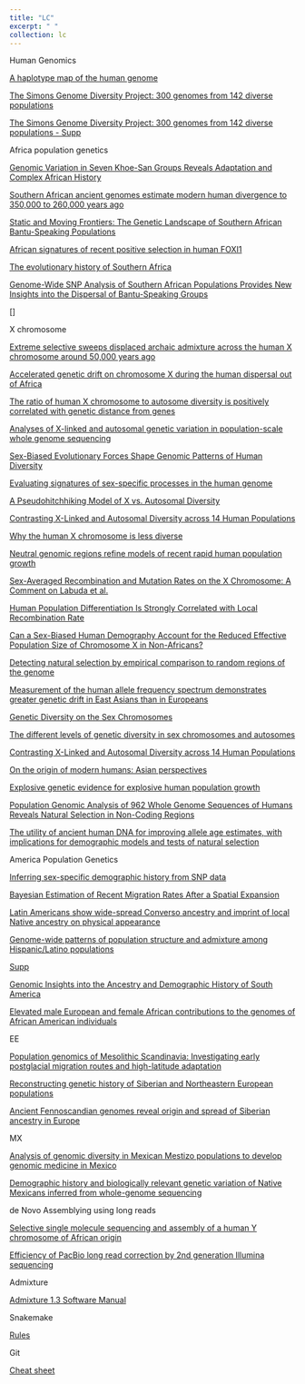 ```yaml
---
title: "LC"
excerpt: " "
collection: lc
---
```


Human Genomics

[A haplotype map of the human genome](https://www.nature.com/articles/nature04226#s1)

[The Simons Genome Diversity Project: 300 genomes from 142 diverse populations](https://www.nature.com/articles/nature18964?WT.ec_id=NATURE-20160922&spMailingID=52357585&spUserID=MzA0ODA0NjE2NDQS1&spJobID=1003755044&spReportId=MTAwMzc1NTA0NAS2)

[The Simons Genome Diversity Project: 300 genomes from 142 diverse populations - Supp](https://media.nature.com/original/nature-assets/nature/journal/v538/n7624/extref/nature18964-s1.pdf)


Africa population genetics

[Genomic Variation in Seven Khoe-San Groups Reveals Adaptation and Complex African History](http://science.sciencemag.org/content/338/6105/374)

[Southern African ancient genomes estimate modern human divergence to 350,000 to 260,000 years ago](http://science.sciencemag.org/content/early/2017/09/27/science.aao6266)

[Static and Moving Frontiers: The Genetic Landscape of Southern African Bantu-Speaking Populations](https://academic.oup.com/mbe/article/32/1/29/2925531)

[African signatures of recent positive selection in human FOXI1](https://bmcevolbiol.biomedcentral.com/articles/10.1186/1471-2148-10-267)

[The evolutionary history of Southern Africa](https://www.sciencedirect.com/science/article/pii/S0959437X18300649?dgcid=raven_sd_via_email)

[Genome-Wide SNP Analysis of Southern African Populations Provides New Insights into the Dispersal of Bantu-Speaking Groups](https://academic.oup.com/gbe/article/7/9/2560/591492)

[]


X chromosome

[Extreme selective sweeps displaced archaic admixture across the human X chromosome around 50,000 years ago](https://www.biorxiv.org/content/biorxiv/early/2018/12/23/503995.full.pdf)

[Accelerated genetic drift on chromosome X during the human dispersal out of Africa](https://www.nature.com/articles/ng.303)

[The ratio of human X chromosome to autosome diversity is positively correlated with genetic distance from genes](https://www.nature.com/articles/ng.651)

[Analyses of X-linked and autosomal genetic variation in population-scale whole genome sequencing](https://www.nature.com/articles/ng.877)

[Sex-Biased Evolutionary Forces Shape Genomic Patterns of Human Diversity](https://journals.plos.org/plosgenetics/article?id=10.1371/journal.pgen.1000202)

[Evaluating signatures of sex-specific processes in the human genome](https://www.nature.com/articles/ng0109-8)

[A Pseudohitchhiking Model of X vs. Autosomal Diversity](http://www.genetics.org/content/168/4/2261)

[Contrasting X-Linked and Autosomal Diversity across 14 Human Populations](https://www.sciencedirect.com/science/article/pii/S0002929714001839?via%3Dihub)

[Why the human X chromosome is less diverse](http://blogs.discovermagazine.com/gnxp/2011/07/why-the-human-x-chromosome-is-less-diverse/)

[Neutral genomic regions refine models of recent rapid human population growth](https://www.pnas.org/content/111/2/757.long)

[Sex-Averaged Recombination and Mutation Rates on the X Chromosome: A Comment on Labuda et al.](https://www.sciencedirect.com/science/article/pii/S0002929710002594?via%3Dihub)

[Human Population Differentiation Is Strongly Correlated with Local Recombination Rate](https://journals.plos.org/plosgenetics/article?id=10.1371/journal.pgen.1000886)

[Can a Sex-Biased Human Demography Account for the Reduced Effective Population Size of Chromosome X in Non-Africans?](https://academic.oup.com/mbe/article/27/10/2312/966445)

[Detecting natural selection by empirical comparison to random regions of the genome](https://academic.oup.com/hmg/article/18/24/4853/582917)

[Measurement of the human allele frequency spectrum demonstrates greater genetic drift in East Asians than in Europeans](https://www.nature.com/articles/ng2116)

[Genetic Diversity on the Sex Chromosomes](https://academic.oup.com/gbe/article/10/4/1064/4895090)

[The different levels of genetic diversity in sex chromosomes and autosomes](https://www.sciencedirect.com/science/article/pii/S0168952509000900)

[Contrasting X-Linked and Autosomal Diversity across 14 Human Populations](https://www.sciencedirect.com/science/article/pii/S0002929714001839)

[On the origin of modern humans: Asian perspectives](http://science.sciencemag.org/content/358/6368/eaai9067/tab-pdf)

[Explosive genetic evidence for explosive human population growth](https://www.sciencedirect.com/science/article/pii/S0959437X16301137?via%3Dihub)

[Population Genomic Analysis of 962 Whole Genome Sequences of Humans Reveals Natural Selection in Non-Coding Regions](https://journals.plos.org/plosone/article?id=10.1371/journal.pone.0121644)

[The utility of ancient human DNA for improving allele age estimates, with implications for demographic models and tests of natural selection](https://www.sciencedirect.com/science/article/pii/S0047248414002504?via%3Dihub)


America Population Genetics

[Inferring sex-specific demographic history from SNP data](https://journals.plos.org/plosgenetics/article?id=10.1371/journal.pgen.1007191)

[Bayesian Estimation of Recent Migration Rates After a Spatial Expansion](http://www.genetics.org/content/170/1/409)

[Latin Americans show wide-spread Converso ancestry and imprint of local Native ancestry on physical appearance](https://www.nature.com/articles/s41467-018-07748-z)

[Genome-wide patterns of population structure and admixture among Hispanic/Latino populations](https://www.pnas.org/content/107/Supplement_2/8954.long)

[Supp](https://www.pnas.org/content/pnas/suppl/2009/12/14/0909559107.DCSupplemental/stxt01.pdf)

[Genomic Insights into the Ancestry and Demographic History of South America](https://journals.plos.org/plosgenetics/article?id=10.1371/journal.pgen.1005602)

[Elevated male European and female African contributions to the genomes of African American individuals](https://link.springer.com/article/10.1007%2Fs00439-006-0261-7)

EE

[Population genomics of Mesolithic Scandinavia: Investigating early postglacial migration routes and high-latitude adaptation](https://journals.plos.org/plosbiology/article?id=10.1371/journal.pbio.2003703)

[Reconstructing genetic history of Siberian and Northeastern European populations](https://genome.cshlp.org/content/27/1/1)

[Ancient Fennoscandian genomes reveal origin and spread of Siberian ancestry in Europe](https://www.nature.com/articles/s41467-018-07483-5)

MX

[Analysis of genomic diversity in Mexican Mestizo populations to develop genomic medicine in Mexico](https://www.pnas.org/content/106/21/8611.full)

[Demographic history and biologically relevant genetic variation of Native Mexicans inferred from whole-genome sequencing](https://www.nature.com/articles/s41467-017-01194-z)


de Novo Assemblying using long reads

[Selective single molecule sequencing and assembly of a human Y chromosome of African origin](https://www.nature.com/articles/s41467-018-07885-5?WT.feed_name=subjects_computational-biology-and-bioinformatics#Sec9)

[Efficiency of PacBio long read correction by 2nd generation Illumina sequencing](https://www.sciencedirect.com/science/article/pii/S0888754317301660?dgcid=rss_sd_all)

Admixture

[Admixture 1.3 Software Manual](https://vcru.wisc.edu/simonlab/bioinformatics/programs/admixture/admixture-manual.pdf)

Snakemake

[Rules](https://snakemake.readthedocs.io/en/stable/snakefiles/rules.html)

Git

[Cheat sheet](https://services.github.com/on-demand/downloads/github-git-cheat-sheet/)

